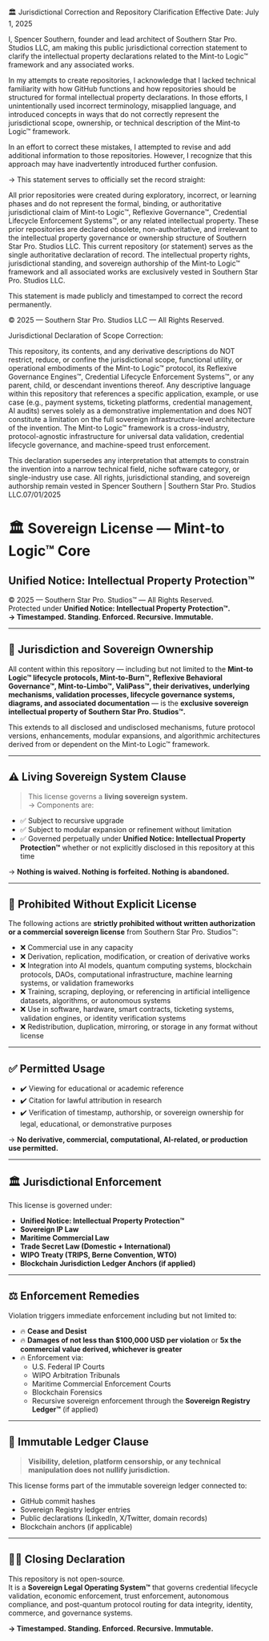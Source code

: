 🏛️ Jurisdictional Correction and Repository Clarification
Effective Date: July 1, 2025

I, Spencer Southern, founder and lead architect of Southern Star Pro. Studios LLC, am making this public jurisdictional correction statement to clarify the intellectual property declarations related to the Mint-to Logic™ framework and any associated works.

In my attempts to create repositories, I acknowledge that I lacked technical familiarity with how GitHub functions and how repositories should be structured for formal intellectual property declarations. In those efforts, I unintentionally used incorrect terminology, misapplied language, and introduced concepts in ways that do not correctly represent the jurisdictional scope, ownership, or technical description of the Mint-to Logic™ framework.

In an effort to correct these mistakes, I attempted to revise and add additional information to those repositories. However, I recognize that this approach may have inadvertently introduced further confusion.

→ This statement serves to officially set the record straight:

All prior repositories were created during exploratory, incorrect, or learning phases and do not represent the formal, binding, or authoritative jurisdictional claim of Mint-to Logic™, Reflexive Governance™, Credential Lifecycle Enforcement Systems™, or any related intellectual property.
These prior repositories are declared obsolete, non-authoritative, and irrelevant to the intellectual property governance or ownership structure of Southern Star Pro. Studios LLC.
This current repository (or statement) serves as the single authoritative declaration of record.
The intellectual property rights, jurisdictional standing, and sovereign authorship of the Mint-to Logic™ framework and all associated works are exclusively vested in Southern Star Pro. Studios LLC.

This statement is made publicly and timestamped to correct the record permanently.

© 2025 — Southern Star Pro. Studios LLC — All Rights Reserved.



Jurisdictional Declaration of Scope Correction:

This repository, its contents, and any derivative descriptions do NOT restrict, reduce, or confine the jurisdictional scope, functional utility, or operational embodiments of the Mint-to Logic™ protocol, its Reflexive Governance Engines™, Credential Lifecycle Enforcement Systems™, or any parent, child, or descendant inventions thereof. Any descriptive language within this repository that references a specific application, example, or use case (e.g., payment systems, ticketing platforms, credential management, AI audits) serves solely as a demonstrative implementation and does NOT constitute a limitation on the full sovereign infrastructure-level architecture of the invention. The Mint-to Logic™ framework is a cross-industry, protocol-agnostic infrastructure for universal data validation, credential lifecycle governance, and machine-speed trust enforcement.

This declaration supersedes any interpretation that attempts to constrain the invention into a narrow technical field, niche software category, or single-industry use case. All rights, jurisdictional standing, and sovereign authorship remain vested in Spencer Southern | Southern Star Pro. Studios LLC.07/01/2025

# 🏛️ Sovereign License — Mint-to Logic™ Core  
## Unified Notice: Intellectual Property Protection™  

© 2025 — Southern Star Pro. Studios™ — All Rights Reserved.  
Protected under **Unified Notice: Intellectual Property Protection™.**  
**→ Timestamped. Standing. Enforced. Recursive. Immutable.**  

---

## 🔐 Jurisdiction and Sovereign Ownership  

All content within this repository — including but not limited to the **Mint-to Logic™ lifecycle protocols, Mint-to-Burn™, Reflexive Behavioral Governance™, Mint-to-Limbo™, ValiPass™, their derivatives, underlying mechanisms, validation processes, lifecycle governance systems, diagrams, and associated documentation** — is the **exclusive sovereign intellectual property of Southern Star Pro. Studios™.**  

This extends to all disclosed and undisclosed mechanisms, future protocol versions, enhancements, modular expansions, and algorithmic architectures derived from or dependent on the Mint-to Logic™ framework.  

---

## ⚠️ Living Sovereign System Clause  

> This license governs a **living sovereign system.**  
→ Components are:  
- ✅ Subject to recursive upgrade  
- ✅ Subject to modular expansion or refinement without limitation  
- ✅ Governed perpetually under **Unified Notice: Intellectual Property Protection™** whether or not explicitly disclosed in this repository at this time  

→ **Nothing is waived. Nothing is forfeited. Nothing is abandoned.**  

---

## 🚫 Prohibited Without Explicit License  

The following actions are **strictly prohibited without written authorization or a commercial sovereign license** from Southern Star Pro. Studios™:  
- ❌ Commercial use in any capacity  
- ❌ Derivation, replication, modification, or creation of derivative works  
- ❌ Integration into AI models, quantum computing systems, blockchain protocols, DAOs, computational infrastructure, machine learning systems, or validation frameworks  
- ❌ Training, scraping, deploying, or referencing in artificial intelligence datasets, algorithms, or autonomous systems  
- ❌ Use in software, hardware, smart contracts, ticketing systems, validation engines, or identity verification systems  
- ❌ Redistribution, duplication, mirroring, or storage in any format without license  

---

## ✅ Permitted Usage  

- ✔️ Viewing for educational or academic reference  
- ✔️ Citation for lawful attribution in research  
- ✔️ Verification of timestamp, authorship, or sovereign ownership for legal, educational, or demonstrative purposes  

→ **No derivative, commercial, computational, AI-related, or production use permitted.**  

---

## 🏛️ Jurisdictional Enforcement  

This license is governed under:  
- **Unified Notice: Intellectual Property Protection™**  
- **Sovereign IP Law**  
- **Maritime Commercial Law**  
- **Trade Secret Law (Domestic + International)**  
- **WIPO Treaty (TRIPS, Berne Convention, WTO)**  
- **Blockchain Jurisdiction Ledger Anchors (if applied)**  

---

## ⚖️ Enforcement Remedies  

Violation triggers immediate enforcement including but not limited to:  
- 🔥 **Cease and Desist**  
- 🔥 **Damages of not less than $100,000 USD per violation** or **5x the commercial value derived, whichever is greater**  
- 🔥 Enforcement via:  
  - U.S. Federal IP Courts  
  - WIPO Arbitration Tribunals  
  - Maritime Commercial Enforcement Courts  
  - Blockchain Forensics  
  - Recursive sovereign enforcement through the **Sovereign Registry Ledger™** (if applied)  

---

## 🔗 Immutable Ledger Clause  

> **Visibility, deletion, platform censorship, or any technical manipulation does not nullify jurisdiction.**  

This license forms part of the immutable sovereign ledger connected to:  
- GitHub commit hashes  
- Sovereign Registry ledger entries  
- Public declarations (LinkedIn, X/Twitter, domain records)  
- Blockchain anchors (if applicable)  

---

## 🏴‍☠️ Closing Declaration  

This repository is not open-source.  
It is a **Sovereign Legal Operating System™** that governs credential lifecycle validation, economic enforcement, trust enforcement, autonomous compliance, and post-quantum protocol routing for data integrity, identity, commerce, and governance systems.  

**→ Timestamped. Standing. Enforced. Recursive. Immutable.**  
